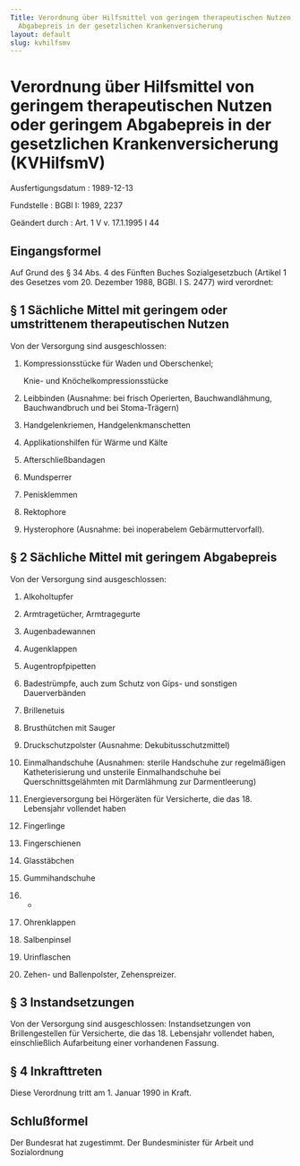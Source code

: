 ```yaml
---
Title: Verordnung über Hilfsmittel von geringem therapeutischen Nutzen oder geringem
  Abgabepreis in der gesetzlichen Krankenversicherung
layout: default
slug: kvhilfsmv
---
```


# Verordnung über Hilfsmittel von geringem therapeutischen Nutzen oder geringem Abgabepreis in der gesetzlichen Krankenversicherung (KVHilfsmV)

Ausfertigungsdatum
:   1989-12-13

Fundstelle
:   BGBl I: 1989, 2237

Geändert durch
:   Art. 1 V v. 17.1.1995 I 44


## Eingangsformel

Auf Grund des § 34 Abs. 4 des Fünften Buches Sozialgesetzbuch (Artikel
1 des Gesetzes vom 20. Dezember 1988, BGBl. I S. 2477) wird verordnet:


## § 1 Sächliche Mittel mit geringem oder umstrittenem therapeutischen Nutzen

Von der Versorgung sind ausgeschlossen:

1.  Kompressionsstücke für Waden und Oberschenkel;

    Knie- und Knöchelkompressionsstücke


2.  Leibbinden (Ausnahme: bei frisch Operierten, Bauchwandlähmung,
    Bauchwandbruch und bei Stoma-Trägern)


3.  Handgelenkriemen, Handgelenkmanschetten


4.  Applikationshilfen für Wärme und Kälte


5.  Afterschließbandagen


6.  Mundsperrer


7.  Penisklemmen


8.  Rektophore


9.  Hysterophore (Ausnahme: bei inoperabelem Gebärmuttervorfall).





## § 2 Sächliche Mittel mit geringem Abgabepreis

Von der Versorgung sind ausgeschlossen:

1.  Alkoholtupfer


2.  Armtragetücher, Armtragegurte


3.  Augenbadewannen


4.  Augenklappen


5.  Augentropfpipetten


6.  Badestrümpfe, auch zum Schutz von Gips- und sonstigen Dauerverbänden


7.  Brillenetuis


8.  Brusthütchen mit Sauger


9.  Druckschutzpolster (Ausnahme: Dekubitusschutzmittel)


10. Einmalhandschuhe (Ausnahmen: sterile Handschuhe zur regelmäßigen
    Katheterisierung und unsterile Einmalhandschuhe bei
    Querschnittsgelähmten mit Darmlähmung zur Darmentleerung)


11. Energieversorgung bei Hörgeräten für Versicherte, die das 18.
    Lebensjahr vollendet haben


12. Fingerlinge


13. Fingerschienen


14. Glasstäbchen


15. Gummihandschuhe


16. -


17. Ohrenklappen


18. Salbenpinsel


19. Urinflaschen


20. Zehen- und Ballenpolster, Zehenspreizer.





## § 3 Instandsetzungen

Von der Versorgung sind ausgeschlossen:
Instandsetzungen von Brillengestellen für Versicherte, die das 18.
Lebensjahr vollendet haben, einschließlich Aufarbeitung einer
vorhandenen Fassung.


## § 4 Inkrafttreten

Diese Verordnung tritt am 1. Januar 1990 in Kraft.


## Schlußformel

Der Bundesrat hat zugestimmt.
Der Bundesminister für Arbeit und Sozialordnung

